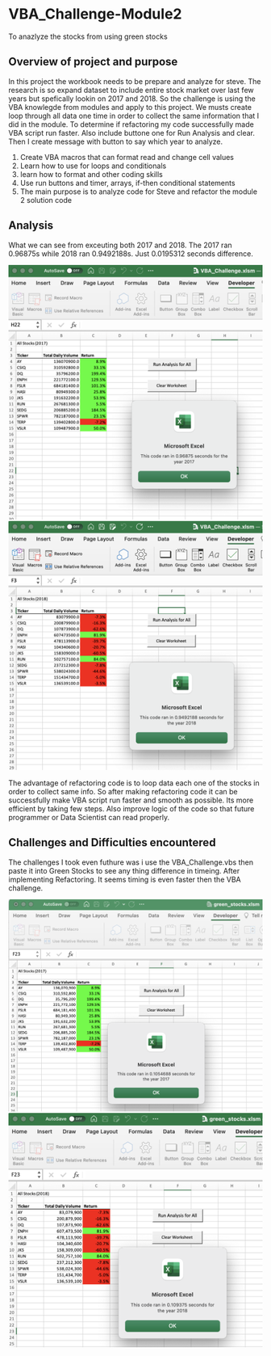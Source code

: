 # VBA_Challenge-Module2

To anazlyze the stocks from using green stocks

## Overview of project and purpose
In this project the workbook needs to be prepare and analyze for steve. The research is so expand dataset to include entire stock market over last few years but spefically lookin on 2017 and 2018. So the challenge is using the VBA knowlegde from modules and apply to this project. We musts create loop through all data one time in order to collect the same information that I did in the module. To determine if refactoring my code successfully made VBA script run faster. Also include buttone one for Run Analysis and clear. Then I create message with button to say which year to analyze. 

1. Create VBA macros that can format read and change cell values
2. Learn how to use for loops and conditionals
3. learn how to format and other coding skills
4. Use run buttons and timer, arrays, if-then conditional statements
5. The main purpose is to analyze code for Steve and refactor the module 2 solution code

## Analysis
What we can see from exceuting both 2017 and 2018. The 2017 ran 0.96875s while 2018 ran 0.9492188s. Just 0.0195312 seconds difference.

![](VBA_Challenge_2017.png)
![](VBA_Challenge_2018.png)

The advantage of refactoring code is to loop data each one of the stocks in order to collect same info. So after making refactoring code it can be successfully make VBA script run faster and smooth as possible. Its more efficient by taking few steps. Also improve logic of the code so that future programmer or Data Scientist can read properly.


## Challenges and Difficulties encountered
The challenges I took even futhure was i use the VBA_Challenge.vbs then paste it into Green Stocks to see any thing difference in timeing. After implementing Refactoring. It seems timing is even faster then the VBA challenge. 

![](GreenStocks_2017.png)
![](GreenStocks_2018.png)
